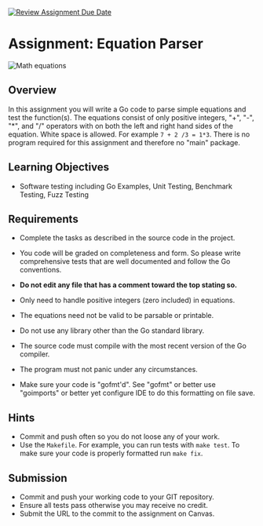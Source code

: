 [![Review Assignment Due Date](https://classroom.github.com/assets/deadline-readme-button-22041afd0340ce965d47ae6ef1cefeee28c7c493a6346c4f15d667ab976d596c.svg)](https://classroom.github.com/a/X6wV5kIR)
# Assignment: Equation Parser

![Math equations](https://blog.praxilabs.com/wp-content/uploads/2019/05/Most-Important-Physics-Equations-in-History.jpg)

## Overview

In this assignment you will write a Go code to parse simple equations and test the function(s).  The equations consist of only positive integers, "+", "-", "*", and "/" operators with on both the left and right hand sides of the equation.  White space is allowed.  For example `7 + 2 /3 = 1*3`.  There is no program required for this assignment and therefore no "main" package.

## Learning Objectives

- Software testing including Go Examples, Unit Testing, Benchmark Testing, Fuzz Testing

## Requirements

- Complete the tasks as described in the source code in the project.
- You code will be graded on completeness and form.  So please write comprehensive tests that are well documented and follow the Go conventions.
- **Do not edit any file that has a comment toward the top stating so.**
- Only need to handle positive integers (zero included) in equations.
- The equations need not be valid to be parsable or printable.

- Do not use any library other than the Go standard library.
- The source code must compile with the most recent version of the Go compiler.
- The program must not panic under any circumstances.
- Make sure your code is "gofmt'd".  See "gofmt" or better use "goimports" or better yet configure IDE to do this formatting on file save.

## Hints

- Commit and push often so you do not loose any of your work.
- Use the `Makefile`.  For example, you can run tests with `make test`.  To make sure your code is properly formatted run `make fix`.

## Submission

- Commit and push your working code to your GIT repository.
- Ensure all tests pass otherwise you may receive no credit.
- Submit the URL to the commit to the assignment on Canvas.
